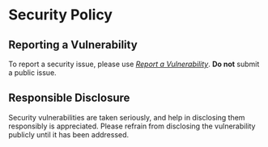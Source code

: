 # Security Policy

## Reporting a Vulnerability

To report a security issue, please use [*Report a Vulnerability*](https://github.com/jhnc-oss/jenkins-pool-node-config/security/advisories/new). **Do not** submit a public issue.

## Responsible Disclosure

Security vulnerabilities are taken seriously, and help in disclosing them responsibly is appreciated. Please refrain from disclosing the vulnerability publicly until it has been addressed.

